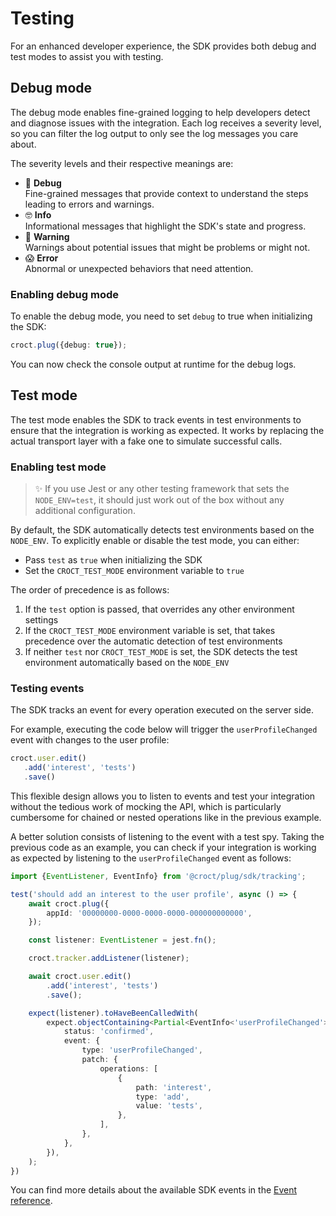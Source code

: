 # Testing

For an enhanced developer experience, the SDK provides both debug and test modes to assist you with testing.

## Debug mode

The debug mode enables fine-grained logging to help developers detect and diagnose issues with the integration.
Each log receives a severity level, so you can filter the log output to only see the log messages you 
care about.

The severity levels and their respective meanings are:

- 🧐 **Debug**  
  Fine-grained messages that provide context to understand the steps leading to errors and warnings.
- 🤓 **Info**  
  Informational messages that highlight the SDK's state and progress.
- 🤔 **Warning**  
  Warnings about potential issues that might be problems or might not.
- 😱 **Error**  
  Abnormal or unexpected behaviors that need attention.

### Enabling debug mode

To enable the debug mode, you need to set `debug` to true when initializing the SDK:

```ts
croct.plug({debug: true});
```

You can now check the console output at runtime for the debug logs.

## Test mode

The test mode enables the SDK to track events in test environments to ensure that the integration is working 
as expected. It works by replacing the actual transport layer with a fake one to simulate successful calls.

### Enabling test mode

> ✨ If you use Jest or any other testing framework that sets the `NODE_ENV=test`, it should just work out of the box 
> without any additional configuration.

By default, the SDK automatically detects test environments based on the `NODE_ENV`. To explicitly enable or disable 
the test mode, you can either:

- Pass `test` as `true` when initializing the SDK
- Set the `CROCT_TEST_MODE` environment variable to `true`

The order of precedence is as follows:

1. If the `test` option is passed, that overrides any other environment settings
2. If the `CROCT_TEST_MODE` environment variable is set, that takes precedence over the automatic detection of 
test environments
3. If neither `test` nor `CROCT_TEST_MODE` is set, the SDK detects the test environment automatically based on
the `NODE_ENV`

### Testing events

The SDK tracks an event for every operation executed on the server side.

For example, executing the code below will trigger the `userProfileChanged` event with changes to the user profile:

```ts
croct.user.edit()
   .add('interest', 'tests')
   .save()
```

This flexible design allows you to listen to events and test your integration without the tedious work of mocking the API, which is particularly cumbersome for chained or nested operations like in the previous example. 

A better solution consists of listening to the event with a test spy. Taking the previous code as an example, you can check if your integration is working as expected by listening to the `userProfileChanged` event as follows:

```ts
import {EventListener, EventInfo} from '@croct/plug/sdk/tracking';

test('should add an interest to the user profile', async () => {
    await croct.plug({
        appId: '00000000-0000-0000-0000-000000000000',
    });

    const listener: EventListener = jest.fn();

    croct.tracker.addListener(listener);

    await croct.user.edit()
        .add('interest', 'tests')
        .save();

    expect(listener).toHaveBeenCalledWith(
        expect.objectContaining<Partial<EventInfo<'userProfileChanged'>>>({
            status: 'confirmed',
            event: {
                type: 'userProfileChanged',
                patch: {
                    operations: [
                        {
                            path: 'interest',
                            type: 'add',
                            value: 'tests',
                        },
                    ],
                },
            },
        }),
    );
})
```

You can find more details about the available SDK events in the [Event reference](events.md).

